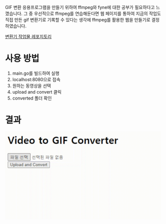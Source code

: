 GIF 변환 응용프로그램을 만들기 위하여 ffmpeg와 fyne에 대한 공부가 필요하다고 느꼈습니다.
그 중 우선적으로 ffmpeg를 연습해둔다면 웹 페이지를 통하여 지금의 작업도 직접 만든 gif 변환기로 기록할 수 있다는 생각에 ffmpeg를 활용한 웹을 만들기로 결정하였습니다.

[변환기 작업물 레포지토리](https://github.com/rainbow96bear/gif_converter/tree/master/web/cmd)

# 사용 방법
1. main.go를 빌드하여 실행
2. localhost:8080으로 접속
3. 원하는 동영상을 선택
4. upload and convert 클릭
5. converted 폴더 확인

# 결과
<img src="/assets/rainbowbear_20240107_105103.gif">